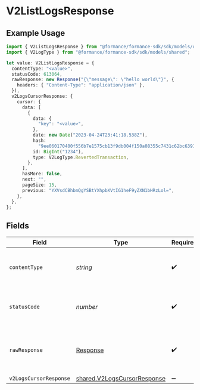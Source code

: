 # V2ListLogsResponse

## Example Usage

```typescript
import { V2ListLogsResponse } from "@formance/formance-sdk/sdk/models/operations";
import { V2LogType } from "@formance/formance-sdk/sdk/models/shared";

let value: V2ListLogsResponse = {
  contentType: "<value>",
  statusCode: 613064,
  rawResponse: new Response("{\"message\": \"hello world\"}", {
    headers: { "Content-Type": "application/json" },
  }),
  v2LogsCursorResponse: {
    cursor: {
      data: [
        {
          data: {
            "key": "<value>",
          },
          date: new Date("2023-04-24T23:41:18.538Z"),
          hash:
            "9ee060170400f556b7e1575cb13f9db004f150a08355c7431c62bc639166431e",
          id: BigInt("1234"),
          type: V2LogType.RevertedTransaction,
        },
      ],
      hasMore: false,
      next: "",
      pageSize: 15,
      previous: "YXVsdCBhbmQgYSBtYXhpbXVtIG1heF9yZXN1bHRzLol=",
    },
  },
};
```

## Fields

| Field                                                                             | Type                                                                              | Required                                                                          | Description                                                                       |
| --------------------------------------------------------------------------------- | --------------------------------------------------------------------------------- | --------------------------------------------------------------------------------- | --------------------------------------------------------------------------------- |
| `contentType`                                                                     | *string*                                                                          | :heavy_check_mark:                                                                | HTTP response content type for this operation                                     |
| `statusCode`                                                                      | *number*                                                                          | :heavy_check_mark:                                                                | HTTP response status code for this operation                                      |
| `rawResponse`                                                                     | [Response](https://developer.mozilla.org/en-US/docs/Web/API/Response)             | :heavy_check_mark:                                                                | Raw HTTP response; suitable for custom response parsing                           |
| `v2LogsCursorResponse`                                                            | [shared.V2LogsCursorResponse](../../../sdk/models/shared/v2logscursorresponse.md) | :heavy_minus_sign:                                                                | OK                                                                                |